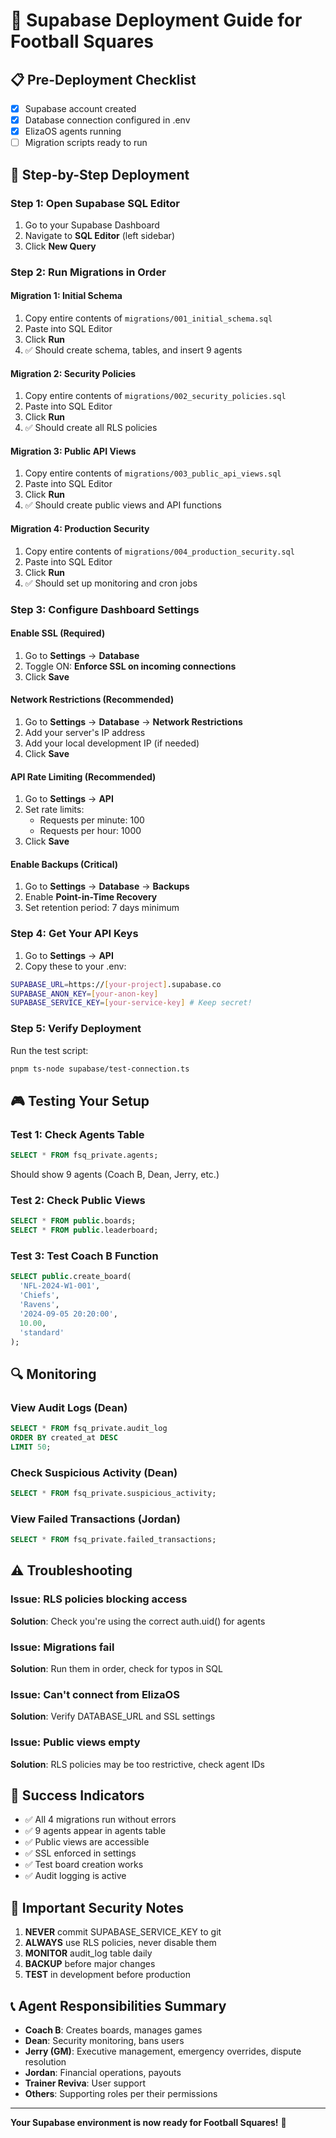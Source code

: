 # 🚀 Supabase Deployment Guide for Football Squares

## 📋 Pre-Deployment Checklist

- [x] Supabase account created
- [x] Database connection configured in .env
- [x] ElizaOS agents running
- [ ] Migration scripts ready to run

## 🔧 Step-by-Step Deployment

### Step 1: Open Supabase SQL Editor

1. Go to your Supabase Dashboard
2. Navigate to **SQL Editor** (left sidebar)
3. Click **New Query**

### Step 2: Run Migrations in Order

#### Migration 1: Initial Schema

1. Copy entire contents of `migrations/001_initial_schema.sql`
2. Paste into SQL Editor
3. Click **Run**
4. ✅ Should create schema, tables, and insert 9 agents

#### Migration 2: Security Policies

1. Copy entire contents of `migrations/002_security_policies.sql`
2. Paste into SQL Editor
3. Click **Run**
4. ✅ Should create all RLS policies

#### Migration 3: Public API Views

1. Copy entire contents of `migrations/003_public_api_views.sql`
2. Paste into SQL Editor
3. Click **Run**
4. ✅ Should create public views and API functions

#### Migration 4: Production Security

1. Copy entire contents of `migrations/004_production_security.sql`
2. Paste into SQL Editor
3. Click **Run**
4. ✅ Should set up monitoring and cron jobs

### Step 3: Configure Dashboard Settings

#### Enable SSL (Required)

1. Go to **Settings** → **Database**
2. Toggle ON: **Enforce SSL on incoming connections**
3. Click **Save**

#### Network Restrictions (Recommended)

1. Go to **Settings** → **Database** → **Network Restrictions**
2. Add your server's IP address
3. Add your local development IP (if needed)
4. Click **Save**

#### API Rate Limiting (Recommended)

1. Go to **Settings** → **API**
2. Set rate limits:
   - Requests per minute: 100
   - Requests per hour: 1000
3. Click **Save**

#### Enable Backups (Critical)

1. Go to **Settings** → **Database** → **Backups**
2. Enable **Point-in-Time Recovery**
3. Set retention period: 7 days minimum

### Step 4: Get Your API Keys

1. Go to **Settings** → **API**
2. Copy these to your .env:

```bash
SUPABASE_URL=https://[your-project].supabase.co
SUPABASE_ANON_KEY=[your-anon-key]
SUPABASE_SERVICE_KEY=[your-service-key] # Keep secret!
```

### Step 5: Verify Deployment

Run the test script:

```bash
pnpm ts-node supabase/test-connection.ts
```

## 🎮 Testing Your Setup

### Test 1: Check Agents Table

```sql
SELECT * FROM fsq_private.agents;
```

Should show 9 agents (Coach B, Dean, Jerry, etc.)

### Test 2: Check Public Views

```sql
SELECT * FROM public.boards;
SELECT * FROM public.leaderboard;
```

### Test 3: Test Coach B Function

```sql
SELECT public.create_board(
  'NFL-2024-W1-001',
  'Chiefs',
  'Ravens',
  '2024-09-05 20:20:00',
  10.00,
  'standard'
);
```

## 🔍 Monitoring

### View Audit Logs (Dean)

```sql
SELECT * FROM fsq_private.audit_log
ORDER BY created_at DESC
LIMIT 50;
```

### Check Suspicious Activity (Dean)

```sql
SELECT * FROM fsq_private.suspicious_activity;
```

### View Failed Transactions (Jordan)

```sql
SELECT * FROM fsq_private.failed_transactions;
```

## ⚠️ Troubleshooting

### Issue: RLS policies blocking access

**Solution**: Check you're using the correct auth.uid() for agents

### Issue: Migrations fail

**Solution**: Run them in order, check for typos in SQL

### Issue: Can't connect from ElizaOS

**Solution**: Verify DATABASE_URL and SSL settings

### Issue: Public views empty

**Solution**: RLS policies may be too restrictive, check agent IDs

## 🎉 Success Indicators

- ✅ All 4 migrations run without errors
- ✅ 9 agents appear in agents table
- ✅ Public views are accessible
- ✅ SSL enforced in settings
- ✅ Test board creation works
- ✅ Audit logging is active

## 🚨 Important Security Notes

1. **NEVER** commit SUPABASE_SERVICE_KEY to git
2. **ALWAYS** use RLS policies, never disable them
3. **MONITOR** audit_log table daily
4. **BACKUP** before major changes
5. **TEST** in development before production

## 📞 Agent Responsibilities Summary

- **Coach B**: Creates boards, manages games
- **Dean**: Security monitoring, bans users
- **Jerry (GM)**: Executive management, emergency overrides, dispute resolution
- **Jordan**: Financial operations, payouts
- **Trainer Reviva**: User support
- **Others**: Supporting roles per their permissions

---

**Your Supabase environment is now ready for Football Squares!** 🏈
